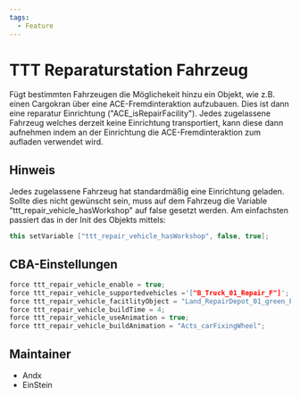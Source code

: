 ```yaml
---
tags:
  - Feature
---
```


# TTT Reparaturstation Fahrzeug

Fügt bestimmten Fahrzeugen die Möglichekeit hinzu ein Objekt, wie z.B. einen Cargokran über eine ACE-Fremdinteraktion aufzubauen.
Dies ist dann eine reparatur Einrichtung ("ACE_isRepairFacility").
Jedes zugelassene Fahrzeug welches derzeit keine Einrichtung transportiert, kann diese dann aufnehmen indem an der Einrichtung die ACE-Fremdinteraktion zum aufladen verwendet wird.

## Hinweis

Jedes zugelassene Fahrzeug hat standardmäßig eine Einrichtung geladen. Sollte dies nicht gewünscht sein, muss auf dem Fahrzeug die Variable "ttt_repair_vehicle_hasWorkshop" auf false gesetzt werden.
Am einfachsten passiert das in der Init des Objekts mittels:

``` cpp
this setVariable ["ttt_repair_vehicle_hasWorkshop", false, true];
```

## CBA-Einstellungen

``` cpp
force ttt_repair_vehicle_enable = true;                                   //default: false;
force ttt_repair_vehicle_supportedvehicles ='["B_Truck_01_Repair_F"]';    //default: [];
force ttt_repair_vehicle_facitlityObject = "Land_RepairDepot_01_green_F"; //default: "Land_RepairDepot_01_green_F";
force ttt_repair_vehicle_buildTime = 4;                                   //default: 30;
force ttt_repair_vehicle_useAnimation = true;                             //default: true;
force ttt_repair_vehicle_buildAnimation = "Acts_carFixingWheel";          //default: "Acts_carFixingWheel";
```

## Maintainer

- Andx
- EinStein
